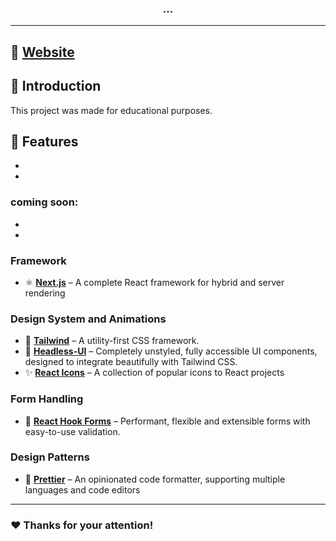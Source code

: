 <h3 align="center">
...
</h3>

---
## 🚀 [Website](https://onivue.ch/)

## 📖 Introduction

This project was made for educational purposes.


## 🌟 Features
- 
-

  ### coming soon:
- 
- 

### Framework

- ⚛️ **[Next.js](https://nextjs.org)** – A complete React framework for hybrid and server rendering

### Design System and Animations

- 🎨 **[Tailwind](https://tailwindcss.com/)** – A utility-first CSS framework.
- 🎨 **[Headless-UI](https://headlessui.dev/)** – Completely unstyled, fully accessible UI components, designed to integrate beautifully with Tailwind CSS.
- ✨ **[React Icons](https://react-icons.github.io/react-icons)** – A collection of popular icons to React projects

### Form Handling

- 📃 **[React Hook Forms](https://react-hook-form.com/)** – Performant, flexible and extensible forms with easy-to-use validation.

### Design Patterns

- 🎀 **[Prettier](https://prettier.io)** – An opinionated code formatter, supporting multiple languages and code editors


---

### ❤️ Thanks for your attention!